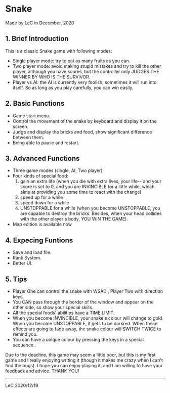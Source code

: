 # Snake

Made by LeC in December, 2020

## 1. Brief Introduction

This is a classic Snake game with following modes:

- Single player mode: try to eat as many fruits as you can.
- Two player mode: avoid making stupid mistakes and try to kill the other player, although you have scores, but the controller only JUDGES THE WINNER BY WHO IS THE SURVIVOR.
- Player vs AI: the AI is currently very foolish, sometimes it will run into itself. So as long as you play carefully, you can win easily.

  
## 2. Basic Functions

- Game start menu.
- Control the movement of the snake by keyboard and display it on the screen.
- Judge and display the bricks and food, show significant difference between them.
- Being able to pause and restart.

## 3. Advanced Functions

- Three game modes (single, AI, Two player)
- Four kinds of special food: 
  1. gain an extra life (when you die with extra lives, your life-- and your score is set to 0, and you are INVINCIBLE for a little while, which aims at providing you some time to react with the change)
  2. speed up for a while
  3. speed down for a while
  4. UNSTOPPABLE for a while (when you become UNSTOPPABLE, you are capable to destroy the bricks. Besides, when your head collides with the other player's body, YOU WIN THE GAME).
- Map edition is available now

## 4. Expecing Funtions

- Save and load file.
- Rank System.
- Better UI.

## 5. Tips

- Player One can control the snake with WSAD , Player Two with direction keys.
- You CAN pass through the border of the window and appear on the other side, so show your special skills.
- All the special foods' abilities have a TIME LIMIT.
- When you become INVINCIBLE, your snake's colour will change to  gold. When you become UNSTOPPABLE, it gets to be darkred. When these effects are going to fade away, the snake colour will SWITCH TWICE to remind you.
- You can have a unique colour by pressing the keys in a special sequence .

Due to the deadline, this game may seem a little poor, but this is my first game and I really enjoying writing it (though it makes me crazy when I can't find the bugs). I hope you can enjoy playing it, and I am willing to have your feedback and advice. THANK YOU!

------

LeC 2020/12/19